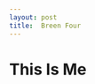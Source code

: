 ```yaml
---
layout: post
title:  Breen Four
---
```

<html>
<head>
<h1>This Is Me</h1>
<title>
<b>My Life</b>
</title>
</head>
<body>
</body>
</html>
